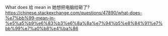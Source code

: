 
What does 给 mean in 她想把电脑给砸了? https://chinese.stackexchange.com/questions/47890/what-does-%e7%bb%99-mean-in-%e5%a5%b9%e6%83%b3%e6%8a%8a%e7%94%b5%e8%84%91%e7%bb%99%e7%a0%b8%e4%ba%86
